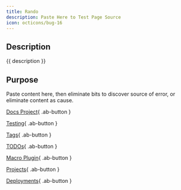 ```yaml
---
title: Rando
description: Paste Here to Test Page Source
icon: octicons/bug-16
---
```


## Description

{{ description }}

## Purpose

Paste content here, then eliminate bits to discover source of error, or eliminate content as cause.


<div class="ab-buttons" markdown>

  [Docs Project](../dev/projects/docs-pub/){ .ab-button }

  [Testing](../dev/projects/docs-pub/testing/){ .ab-button }

  [Tags](../dev/projects/docs-pub/meta/tags/){ .ab-button }

  [TODOs](../dev/projects/docs-pub/meta/TaskList/){ .ab-button }

  [Macro Plugin](../dev/projects/docs-pub/meta/macros/){ .ab-button }

  [Projects](../dev/projects){ .ab-button }
  
  [Deployments](../dev/deploy){ .ab-button }

</div>
